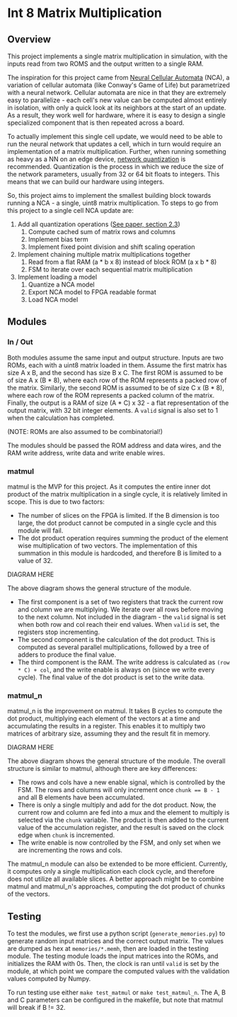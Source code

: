 # Int 8 Matrix Multiplication

## Overview

This project implements a single matrix multiplication in simulation, with the
inputs read from two ROMS and the output written to a single RAM.

The inspiration for this project came from [Neural Cellular
Automata](https://distill.pub/2020/growing-ca/) (NCA), a variation of cellular
automata (like Conway's Game of Life) but parametrized with a neural network.
Cellular automata are nice in that they are extremely easy to parallelize - each
cell's new value can be computed almost entirely in isolation, with only a quick
look at its neighbors at the start of an update. As a result, they work well for
hardware, where it is easy to design a single specialized component that is then
repeated across a board.

To actually implement this single cell update, we would need to be able to run
the neural network that updates a cell, which in turn would require an
implementation of a matrix multiplication. Further, when running something as
heavy as a NN on an edge device, [network
quantization](https://arxiv.org/pdf/1712.05877.pdf) is recommended. Quantization
is the process in which we reduce the size of the network parameters, usually
from 32 or 64 bit floats to integers. This means that we can build our hardware
using integers.

So, this project aims to implement the smallest building block towards running a
NCA - a single, uint8 matrix multiplication. To steps to go from this project to
a single cell NCA update are:
1. Add all quantization operations ([See paper, section
   2.3](https://arxiv.org/pdf/1712.05877.pdf))
    1. Compute cached sum of matrix rows and columns
    2. Implement bias term
    3. Implement fixed point division and shift scaling operation
2. Implement chaining multiple matrix multiplications together
    1. Read from a flat RAM (a \* b x 8) instead of block ROM (a x b \* 8)
    2. FSM to iterate over each sequential matrix multiplication
3. Implement loading a model
    1. Quantize a NCA model
    2. Export NCA model to FPGA readable format
    3. Load NCA model

## Modules

### In / Out

Both modules assume the same input and output structure. Inputs are two ROMs,
each with a uint8 matrix loaded in them. Assume the first matrix has size A x B,
and the second has size B x C. The first ROM is assumed to be of size A x (B \*
8), where each row of the ROM represents a packed row of the matrix. Similarly,
the second ROM is assumed to be of size C x (B \* 8), where each row of the ROM
represents a packed column of the matrix. Finally, the output is a RAM of size
(A \* C) x 32 - a flat representation of the output matrix, with 32 bit integer
elements. A `valid` signal is also set to 1 when the calculation has completed.

(NOTE: ROMs are also assumed to be combinatorial!)

The modules should be passed the ROM address and data wires, and the RAM write
address, write data and write enable wires.

### matmul

matmul is the MVP for this project. As it computes the entire inner dot product
of the matrix multiplication in a single cycle, it is relatively limited in
scope. This is due to two factors:
- The number of slices on the FPGA is limited. If the B dimension is too large,
  the dot product cannot be computed in a single cycle and this module will
  fail.
- The dot product operation requires summing the product of the element wise
  multiplication of two vectors. The implementation of this summation in this
  module is hardcoded, and therefore B is limited to a value of 32.

DIAGRAM HERE

The above diagram shows the general structure of the module.
- The first component is a set of two registers that track the current row and
  column we are multiplying. We iterate over all rows before moving to the next
  column. Not included in the diagram - the `valid` signal is set when both row
  and col reach their end values. When `valid` is set, the registers stop incrementing.
- The second component is the calculation of the dot product. This is computed
  as several parallel multiplications, followed by a tree of adders to produce
  the final value.
- The third component is the RAM. The write address is calculated as `(row * C) +
  col`, and the write enable is always on (since we write every cycle). The
  final value of the dot product is set to the write data.

### matmul_n

matmul_n is the improvement on matmul. It takes B cycles to compute the dot
product, multiplying each element of the vectors at a time and accumulating the
results in a register. This enables it to multiply two matrices of arbitrary
size, assuming they and the result fit in memory.

DIAGRAM HERE

The above diagram shows the general structure of the module. The overall
structure is similar to matmul, although there are key differences:
- The rows and cols have a new enable signal, which is controlled by the FSM.
  The rows and columns will only increment once `chunk == B - 1` and all B
  elements have been accumulated.
- There is only a single multiply and add for the dot product. Now, the current
  row and column are fed into a mux and the element to multiply is selected via
  the `chunk` variable. The product is then added to the current value of the
  accumulation register, and the result is saved on the clock edge when `chunk`
  is incremented.
- The write enable is now controlled by the FSM, and only set when we are
  incrementing the rows and cols.

The matmul_n module can also be extended to be more efficient. Currently, it
computes only a single multiplication each clock cycle, and therefore does not
utilize all available slices. A better approach might be to combine matmul and
matmul_n's approaches, computing the dot product of chunks of the vectors.

## Testing

To test the modules, we first use a python script (`generate_memories.py`) to
generate random input matrices and the correct output matrix. The values are
dumped as hex at `memories/*.memh`, then are loaded in the testing module. The
testing module loads the input matrices into the ROMs, and initializes the RAM
with 0s. Then, the clock is ran until `valid` is set by the module, at which
point we compare the computed values with the validation values computed by
Numpy.

To run testing use either `make test_matmul` or `make test_matmul_n`. The A, B
and C parameters can be configured in the makefile, but note that matmul will
break if B != 32.

